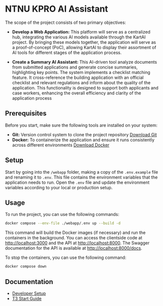 # NTNU KPRO AI Assistant

The scope of the project consists of two primary objectives:

* **Develop a Web Application:** This platform will serve as a centralized hub, integrating the various AI models available through the KartAI project. By bringing these models together, the application will serve as a proof-of-concept (PoC), allowing KartAI to display their assortment of AI tools for different stages of the application process.

* **Create a Summary AI Assistant:** This AI-driven tool analyze documents from submitted applications and generate concise summaries, highlighting key points. The system implements a checklist matching feature. It cross-reference the building application with an official checklist and relevant regulations and inform about the quality of the application. This functionality is designed to support both applicants and case workers, enhancing the overall efficiency and clarity of the application process


## Prerequisites

Before you start, make sure the following tools are installed on your system:

- **Git:** Version control system to clone the project repository [Download Git](https://git-scm.com/downloads)
- **Docker:** To containerize the application and ensure it runs consistently across different environments [Download Docker](https://www.docker.com/products/docker-desktop)

## Setup

Start by going into the `/webapp` folder, making a copy of the `.env.example` file and renaming it to `.env`. This file contains the environment variables that the application needs to run. Open the `.env` file and update the environment variables according to your local or production setup.

## Usage

To run the project, you can use the following commands:

```bash
docker compose --env-file ./webapp/.env up --build -d
```

This command will build the Docker images (if necessary) and run the containers in the background. You can access the clientside code at [http://localhost:3000](http://localhost:3000) and the API at [http://localhost:8000](http://localhost:8000).
The Swagger documentation for the API is available at [http://localhost:8000/docs](http://localhost:8000/docs).

To stop the containers, you can use the following command:

```bash
docker compose down
```

## Documentation

- [Developer Setup](/docs/manuals/developer_setup.md)
- [T3 Start Guide](/docs/manuals/t3_guide.md)
